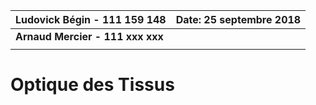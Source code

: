 

| Ludovick Bégin - 111 159 148     | Date: 25 septembre 2018 |
| -------------------------------- | ----------------------: |
| **Arnaud Mercier - 111 xxx xxx** |                         |
|                                  |                         |

# Optique des Tissus

